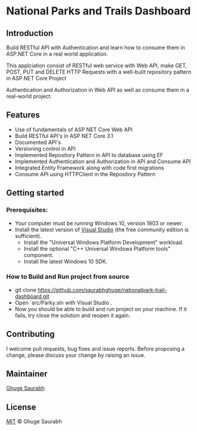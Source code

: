 # National Parks and Trails Dashboard


## Introduction
Build RESTful API with Authentication and learn how to consume them in ASP.NET Core in a real world application.

This applciation consist of RESTful web service with Web API, make GET, POST, PUT and DELETE HTTP Requests with a well-built repository pattern in ASP.NET Core Project

Authentication and Authorization in Web API as well as consume them in a real-world project.

## Features

- Use of  fundamentals of ASP NET Core Web API
- Build RESTful API's in ASP NET Core 3.1
- Documented API's
- Versioning control in API
- Implemented Repository Pattern in API to database using EF
- Implemented Authentication and Authorization in API and Consume API
- Integrated Entity Framework along with code first migrations
- Consume API using HTTPClient in the Repository Pattern

## Getting started
### Prerequisites:
- Your computer must be running Windows 10, version 1803 or newer.
- Install the latest version of [Visual Studio](https://developer.microsoft.com/en-us/windows/downloads) (the free community edition is sufficient).
  - Install the "Universal Windows Platform Development" workload.
  - Install the optional "C++ Universal Windows Platform tools" component.
  - Install the latest Windows 10 SDK.

### How to Build and Run project from source

- git clone https://github.com/saurabhghuge/nationalpark-trail-dashboard.git
- Open `src/Parky.sln with Visual Studio .
- Now you should be able to build and run project on your machine. If it fails, try close the solution and reopen it again.


## Contributing
I welcome pull requests, bug fixes and issue reports. Before proposing a change, please discuss your change by raising an issue.

## Maintainer 

[Ghuge Saurabh](https://www.linkedin.com/in/saurabh-ghuge-02a681176/)

## License

[MIT](LICENSE) © Ghuge Saurabh

